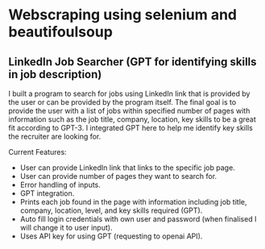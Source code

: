 # Webscraping using selenium and beautifoulsoup
## LinkedIn Job Searcher (GPT for identifying skills in job description)
I built a program to search for jobs using LinkedIn link that is provided by the user or can be provided by the program itself. The final goal is to provide the user with a list of jobs within specified number of pages with information such as the job title, company, location, key skills to be a great fit according to GPT-3. I integrated GPT here to help me identify key skills the recruiter are looking for. 

Current Features:
- User can provide LinkedIn link that links to the specific job page.
- User can provide number of pages they want to search for.
- Error handling of inputs.
- GPT integration.
- Prints each job found in the page with information including job title, company, location, level, and key skills required (GPT).
- Auto fill login credentials with own user and password (when finalised I will change it to user input).
- Uses API key for using GPT (requesting to openai API).
